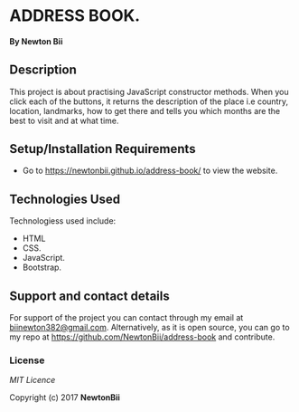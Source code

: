 # ADDRESS BOOK.


#### By **Newton Bii**

## Description

This project is about practising JavaScript constructor methods.
When you click each of the buttons, it returns the description of the place i.e country, location, landmarks, how to get there and tells you which months are the best to visit and at what time.
## Setup/Installation Requirements

* Go to https://newtonbii.github.io/address-book/ to view the website.


## Technologies Used

Technologiess used include:

* HTML
* CSS.
* JavaScript.
* Bootstrap.


## Support and contact details

For support of the project you can contact through my email at biinewton382@gmail.com. Alternatively, as it is open source, you can go to my repo at https://github.com/NewtonBii/address-book and contribute.

### License

*MIT Licence*

Copyright (c) 2017 **NewtonBii**
